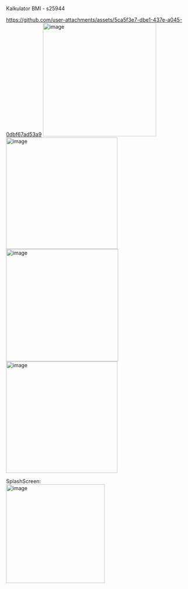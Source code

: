 Kalkulator BMI - s25944



https://github.com/user-attachments/assets/5ca5f3e7-dbe1-437e-a045-0dbf67ad53a9
<img width="310" alt="image" src="https://github.com/user-attachments/assets/2e3cf299-c472-4d95-990b-642aaee3f286" /><br />
<img width="305" alt="image" src="https://github.com/user-attachments/assets/aa3aa0bb-acb7-44cd-91ef-0c724435dc17" /><br />
<img width="307" alt="image" src="https://github.com/user-attachments/assets/ea53d6f0-5386-4c52-8025-ca3c3a90e60e" /><br />
<img width="305" alt="image" src="https://github.com/user-attachments/assets/90e81084-12a7-4449-afed-bdefe9c87e24" /><br />

SplashScreen:<br />
<img width="270" alt="image" src="https://github.com/user-attachments/assets/98e799b6-6ef8-479b-b64f-0f490f71b322" />






